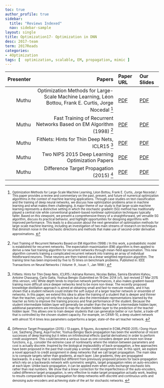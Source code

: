```yaml
---
toc: true
author_profile: true
sidebar:
  title: "Reviews Indexed"
  nav: sidebar-sample
layout: single
title: Optimization17- Optimization in DNN
desc: 2017-team
term: 2017Reads
categories: 
- 4Optimization
tags: [  optimization, scalable, EM, propagation, mimic ]
---
```



| Presenter | Papers | Paper URL| Our Slides |
| -----: | -------------------------------------: | :----- | :----- |
| Muthu | Optimization Methods for Large-Scale Machine Learning, Léon Bottou, Frank E. Curtis, Jorge Nocedal [^1] | [PDF](https://arxiv.org/abs/1606.04838) |  [PDF]({{site.baseurl}}/MoreTalksTeam/Un17/Muthu-OptmOptimizationSurvey.pdf) | 
| Muthu | Fast Training of Recurrent Networks Based on EM Algorithm (1998) [^2]  | [PDF](https://pdfs.semanticscholar.org/f64f/4fdfbf4a7658763c96d48efead811b3683ab.pdf) |  [PDF]({{site.baseurl}}/MoreTalksTeam/Un17/Muthu-OptmAlternatives.pdf) | 
| Muthu |  FitNets: Hints for Thin Deep Nets, ICLR15  [^3]| [PDF](https://arxiv.org/abs/1412.6550) |  [PDF]({{site.baseurl}}/MoreTalksTeam/Un17/Muthu-OptmBengio.pdf) | 
| Muthu | Two NIPS 2015 Deep Learning Optimization Papers  | [PDF]() |  [PDF]({{site.baseurl}}/MoreTalksTeam/Un17/Muthu-OptmNIPS15.pdf) | 
| Muthu |  Difference Target Propagation (2015) [^4]| [PDF](https://arxiv.org/abs/1412.7525) |  [PDF]({{site.baseurl}}/MoreTalksTeam/Un17/Muthu-OptmTarget.pdf) | 

<!--excerpt.start-->

[^1]: <sub><sup> Optimization Methods for Large-Scale Machine Learning, Léon Bottou, Frank E. Curtis, Jorge Nocedal / This paper provides a review and commentary on the past, present, and future of numerical optimization algorithms in the context of machine learning applications. Through case studies on text classification and the training of deep neural networks, we discuss how optimization problems arise in machine learning and what makes them challenging. A major theme of our study is that large-scale machine learning represents a distinctive setting in which the stochastic gradient (SG) method has traditionally played a central role while conventional gradient-based nonlinear optimization techniques typically falter. Based on this viewpoint, we present a comprehensive theory of a straightforward, yet versatile SG algorithm, discuss its practical behavior, and highlight opportunities for designing algorithms with improved performance. This leads to a discussion about the next generation of optimization methods for large-scale machine learning, including an investigation of two main streams of research on techniques that diminish noise in the stochastic directions and methods that make use of second-order derivative approximations. </sup></sub>


[^2]: <sub><sup> Fast Training of Recurrent Networks Based on EM Algorithm (1998)  / In this work, a probabilistic model is established for recurrent networks. The expectation-maximization (EM) algorithm is then applied to derive a new fast training algorithm for recurrent networks through mean-field approximation. This new algorithm converts training a complicated recurrent network into training an array of individual feedforward neurons. These neurons are then trained via a linear weighted regression algorithm. The training time has been improved by five to 15 times on benchmark problems. Published in: IEEE Transactions on Neural Networks ( Volume: 9 , Issue: 1 , Jan 1998 )  </sup></sub>


[^3]: <sub><sup> FitNets: Hints for Thin Deep Nets, ICLR15 / Adriana Romero, Nicolas Ballas, Samira Ebrahimi Kahou, Antoine Chassang, Carlo Gatta, Yoshua Bengio (Submitted on 19 Dec 2014 (v1), last revised 27 Mar 2015 (this version, v4)) While depth tends to improve network performances, it also makes gradient-based training more difficult since deeper networks tend to be more non-linear. The recently proposed knowledge distillation approach is aimed at obtaining small and fast-to-execute models, and it has shown that a student network could imitate the soft output of a larger teacher network or ensemble of networks. In this paper, we extend this idea to allow the training of a student that is deeper and thinner than the teacher, using not only the outputs but also the intermediate representations learned by the teacher as hints to improve the training process and final performance of the student. Because the student intermediate hidden layer will generally be smaller than the teacher's intermediate hidden layer, additional parameters are introduced to map the student hidden layer to the prediction of the teacher hidden layer. This allows one to train deeper students that can generalize better or run faster, a trade-off that is controlled by the chosen student capacity. For example, on CIFAR-10, a deep student network with almost 10.4 times less parameters outperforms a larger, state-of-the-art teacher network.  </sup></sub>


[^4]: <sub><sup> Difference Target Propagation (2015) / 	13 pages, 8 figures, Accepted in ECML/PKDD 2015 / Dong-Hyun Lee, Saizheng Zhang, Asja Fischer, Yoshua Bengio/ Back-propagation has been the workhorse of recent successes of deep learning but it relies on infinitesimal effects (partial derivatives) in order to perform credit assignment. This could become a serious issue as one considers deeper and more non-linear functions, e.g., consider the extreme case of nonlinearity where the relation between parameters and cost is actually discrete. Inspired by the biological implausibility of back-propagation, a few approaches have been proposed in the past that could play a similar credit assignment role. In this spirit, we explore a novel approach to credit assignment in deep networks that we call target propagation. The main idea is to compute targets rather than gradients, at each layer. Like gradients, they are propagated backwards. In a way that is related but different from previously proposed proxies for back-propagation which rely on a backwards network with symmetric weights, target propagation relies on auto-encoders at each layer. Unlike back-propagation, it can be applied even when units exchange stochastic bits rather than real numbers. We show that a linear correction for the imperfectness of the auto-encoders, called difference target propagation, is very effective to make target propagation actually work, leading to results comparable to back-propagation for deep networks with discrete and continuous units and denoising auto-encoders and achieving state of the art for stochastic networks. </sup></sub>